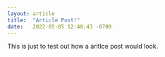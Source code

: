 ```yaml
---
layout: article
title:  "Article Post!"
date:   2022-05-05 12:48:43 -0700
---
```


This is just to test out how a aritlce post would look.